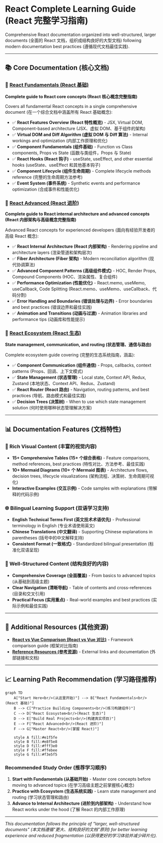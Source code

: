 # React Complete Learning Guide (React 完整学习指南)

Comprehensive React documentation organized into well-structured, larger documents (全面的 React 文档，组织成结构良好的大型文档) following modern documentation best practices (遵循现代文档最佳实践).

---

## 📚 Core Documentation (核心文档)

### 🎯 [React Fundamentals (React 基础)](./react-fundamentals.md)
**Complete guide to React core concepts (React 核心概念完整指南)**

Covers all fundamental React concepts in a single comprehensive document (在一个综合文档中涵盖所有 React 基础概念):

- ✅ **React Features Overview (React 特性概览)** - JSX, Virtual DOM, Component-based architecture (JSX、虚拟 DOM、基于组件的架构)
- ✅ **Virtual DOM and Diff Algorithm (虚拟 DOM 与 Diff 算法)** - Internal workings and optimization (内部工作原理和优化)
- ✅ **Component Fundamentals (组件基础)** - Function vs Class components, Props vs State (函数与类组件，Props 与 State)
- ✅ **React Hooks (React 钩子)** - useState, useEffect, and other essential hooks (useState、useEffect 和其他基本钩子)
- ✅ **Component Lifecycle (组件生命周期)** - Complete lifecycle methods reference (完整的生命周期方法参考)
- ✅ **Event System (事件系统)** - Synthetic events and performance optimization (合成事件和性能优化)

### 🚀 [React Advanced (React 进阶)](./react-advanced.md)
**Complete guide to React internal architecture and advanced concepts (React 内部架构与高级概念完整指南)**

Advanced React concepts for experienced developers (面向有经验开发者的高级 React 概念):

- ✅ **React Internal Architecture (React 内部架构)** - Rendering pipeline and architecture layers (渲染管道和架构层次)
- ✅ **Fiber Architecture (Fiber 架构)** - Modern reconciliation algorithm (现代协调算法)
- ✅ **Advanced Component Patterns (高级组件模式)** - HOC, Render Props, Compound Components (HOC、渲染属性、复合组件)
- ✅ **Performance Optimization (性能优化)** - React.memo, useMemo, useCallback, Code Splitting (React.memo、useMemo、useCallback、代码分割)
- ✅ **Error Handling and Boundaries (错误处理与边界)** - Error boundaries and best practices (错误边界和最佳实践)
- ✅ **Animation and Transitions (动画与过渡)** - Animation libraries and performance tips (动画库和性能提示)

### 🔄 [React Ecosystem (React 生态)](./state-and-communication.md)
**State management, communication, and routing (状态管理、通信与路由)**

Complete ecosystem guide covering (完整的生态系统指南，涵盖):

- ✅ **Component Communication (组件通信)** - Props, callbacks, context patterns (Props、回调、上下文模式)
- ✅ **State Management (状态管理)** - Local state, Context API, Redux, Zustand (本地状态、Context API、Redux、Zustand)
- ✅ **React Router (React 路由)** - Navigation, routing patterns, and best practices (导航、路由模式和最佳实践)
- ✅ **Decision Trees (决策树)** - When to use which state management solution (何时使用哪种状态管理解决方案)

---

## 📊 Documentation Features (文档特性)

### 🎨 Rich Visual Content (丰富的视觉内容)
- **15+ Comprehensive Tables (15+ 个综合表格)** - Feature comparisons, method references, best practices (特性对比、方法参考、最佳实践)
- **10+ Mermaid Diagrams (10+ 个 Mermaid 图表)** - Architecture flows, decision trees, lifecycle visualizations (架构流程、决策树、生命周期可视化)
- **Interactive Examples (交互示例)** - Code samples with explanations (带解释的代码示例)

### 🌐 Bilingual Learning Support (双语学习支持)
- **English Technical Terms First (英文技术术语优先)** - Professional terminology in English (专业术语使用英文)
- **Chinese Translations (中文翻译)** - Supporting Chinese explanations in parentheses (括号中的中文解释支持)
- **Consistent Format (一致格式)** - Standardized bilingual presentation (标准化双语呈现)

### 📖 Well-Structured Content (结构良好的内容)
- **Comprehensive Coverage (全面覆盖)** - From basics to advanced topics (从基础到高级主题)
- **Clear Navigation (清晰导航)** - Table of contents and cross-references (目录和交叉引用)
- **Practical Focus (实用重点)** - Real-world examples and best practices (实际示例和最佳实践)

---

## 🔗 Additional Resources (其他资源)

- **[React vs Vue Comparison (React vs Vue 对比)](../comparisons.md)** - Framework comparison guide (框架对比指南)
- **[Reference Resources (参考资源)](./resource.md)** - External links and documentation (外部链接和文档)

---

## 📈 Learning Path Recommendation (学习路径推荐)

```mermaid
graph TD
    A["Start Here<br/>(从这里开始)"] --> B["React Fundamentals<br/>(React 基础)"]
    B --> C["Practice Building Components<br/>(练习构建组件)"]
    C --> D["React Ecosystem<br/>(React 生态)"]
    D --> E["Build Real Projects<br/>(构建真实项目)"]
    E --> F["React Advanced<br/>(React 进阶)"]
    F --> G["Master React<br/>(掌握 React)"]
    
    style A fill:#e1f5fe
    style B fill:#e8f5e8
    style D fill:#fff3e0
    style F fill:#ffebee
    style G fill:#f3e5f5
```

### Recommended Study Order (推荐学习顺序)

1. **Start with Fundamentals (从基础开始)** - Master core concepts before moving to advanced topics (在学习高级主题之前掌握核心概念)
2. **Practice with Ecosystem (生态系统实践)** - Learn state management and routing (学习状态管理和路由)
3. **Advance to Internal Architecture (进阶到内部架构)** - Understand how React works under the hood (了解 React 的内部工作原理)

---

*This documentation follows the principle of "larger, well-structured documents" (本文档遵循"更大、结构良好的文档"原则) for better learning experience and reduced fragmentation (以获得更好的学习体验并减少碎片化).*
